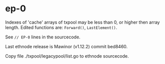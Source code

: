 # ep-0

Indexes of 'cache' arrays of txpool may be less than 0, or higher then array length.
Edited functions are: ```Forward()```, ```LastElement()```.

See ```// EP-0``` lines in the sourcecode.

Last ethnode release is Mawinor (v1.12.2) commit bed8460.

Copy file ./txpool/legacypool/list.go to ethnode sourcecode.
